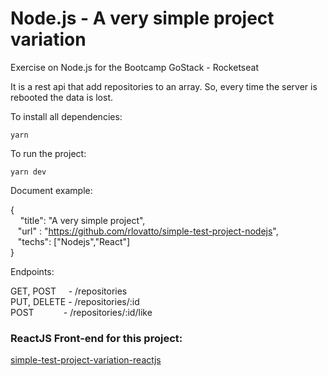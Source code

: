 # Node.js - A very simple project variation
Exercise on Node.js for the Bootcamp GoStack - Rocketseat

It is a rest api that add repositories to an array. So, every time the server is rebooted the data is lost.

To install all dependencies:

```
yarn
```

To run the project:

```
yarn dev
```

Document example:

{ <br>
	&nbsp;	&nbsp;	"title": "A very simple project",  <br>
		&nbsp;	&nbsp;"url" : "https://github.com/rlovatto/simple-test-project-nodejs", <br>
		&nbsp;	&nbsp;"techs": ["Nodejs","React"] <br>
}

Endpoints:

GET, POST  	&nbsp;	&nbsp; - /repositories <br>
PUT, DELETE - /repositories/:id <br>
POST  &nbsp;	&nbsp;&nbsp;	&nbsp;&nbsp;	&nbsp;&nbsp;   - /repositories/:id/like <br>

### ReactJS Front-end for this project:

[simple-test-project-variation-reactjs](https://github.com/rlovatto/simple-test-project-variation-reactjs)


